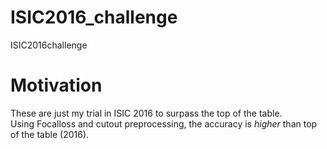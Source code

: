 # ISIC2016_challenge
ISIC2016challenge  

# Motivation
These are just my trial in ISIC 2016 to surpass the top of the table.  
Using Focalloss and cutout preprocessing, the accuracy is *higher* than top of the table (2016).  
